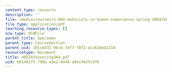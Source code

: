```yaml
---
content_type: resource
description: ''
file: /media/courses/3-094-materials-in-human-experience-spring-2004/b9149173798aa5e28448a84cd425c976_40SI03nosering3A4.pdf
file_type: application/pdf
learning_resource_types: []
ocw_type: OCWFile
parent_title: Specimen
parent_type: CourseSection
parent_uid: 101c6d32-96cb-7ef7-f8f2-ac2616ed2216
resourcetype: Document
title: 40SI03nosering3A4.pdf
uid: b9149173-798a-a5e2-8448-a84cd425c976
---
```

